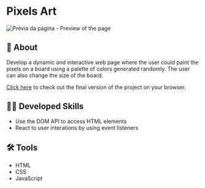 # Pixels Art

![Prévia da página - Preview of the page]([./preview.gif](https://i.imgur.com/ntQp6Oy.png))

## :page_with_curl: About

Develop a dynamic and interactive web page where the user could paint the pixels on a board using a palette of colors generated randomly. The user can also change the size of the board.

[Click here](https://pizardini.github.io/PixelArt/) to check out the final version of the project on your browser.

## :man_technologist: Developed Skills

* Use the DOM API to access HTML elements
* React to user interations by using event listeners

## :hammer_and_wrench: Tools

* HTML
* CSS
* JavaScript
